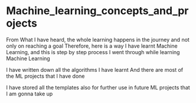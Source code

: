 # Machine_learning_concepts_and_projects

From What I have heard, the whole learning happens in the journey and not only on reaching a goal 
Therefore, here is a way I have learnt Machine Learning, and this is step by step process I went through while learning Machine Learning 

I have written down all the algorithms I have learnt 
And there are most of the ML projects that I have done 

I have stored all the templates also for further use in future ML projects that I am gonna take up 

